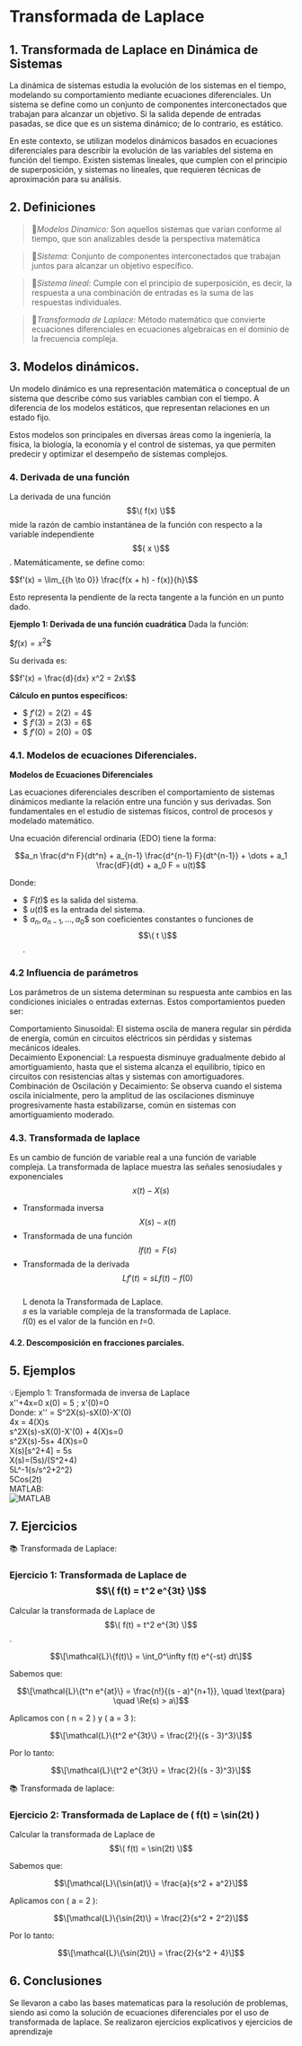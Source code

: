 # Transformada de Laplace
## 1. Transformada de Laplace en Dinámica de Sistemas 
La dinámica de sistemas estudia la evolución de los sistemas en el tiempo, modelando su comportamiento mediante ecuaciones diferenciales. Un sistema se define como un conjunto de componentes interconectados que trabajan para alcanzar un objetivo. Si la salida depende de entradas pasadas, se dice que es un sistema dinámico; de lo contrario, es estático.

En este contexto, se utilizan modelos dinámicos basados en ecuaciones diferenciales para describir la evolución de las variables del sistema en función del tiempo. Existen sistemas lineales, que cumplen con el principio de superposición, y sistemas no lineales, que requieren técnicas de aproximación para su análisis.


## 2. Definiciones   
>🔑*Modelos Dinamico:* Son aquellos sistemas que varian conforme al tiempo, que son analizables desde la perspectiva matemática
  
>🔑*Sistema:* Conjunto de componentes interconectados que trabajan juntos para alcanzar un objetivo específico.
      
>🔑*Sistema lineal:* Cumple con el principio de superposición, es decir, la respuesta a una combinación de entradas es la suma de las respuestas individuales.
  
>🔑*Transformada de Laplace:* Método matemático que convierte ecuaciones diferenciales en ecuaciones algebraicas en el dominio de la frecuencia compleja.
  
## 3. Modelos dinámicos.
Un modelo dinámico es una representación matemática o conceptual de un sistema que describe cómo sus variables cambian con el tiempo. A diferencia de los modelos estáticos, que representan relaciones en un estado fijo.
  
Estos modelos son principales en diversas áreas como la ingeniería, la física, la biología, la economía y el control de sistemas, ya que permiten predecir y optimizar el desempeño de sistemas complejos.  
  
### 4. Derivada de una función  
  
La derivada de una función $$\( f(x) \)$$ mide la razón de cambio instantánea de la función con respecto a la variable independiente $$( x \)$$. Matemáticamente, se define como:  
  
$$f'(x) = \lim_{{h \to 0}} \frac{f(x + h) - f(x)}{h}\$$

Esto representa la pendiente de la recta tangente a la función en un punto dado.    
    
     
 **Ejemplo 1: Derivada de una función cuadrática**
Dada la función:
  
$$f(x) = x^2\$$  
  
Su derivada es:  
  
$$f'(x) = \frac{d}{dx} x^2 = 2x\$$

**Cálculo en puntos específicos:**
- $$\ f'(2) = 2(2) = 4 \$$
- $$\ f'(3) = 2(3) = 6 \$$
- $$\ f'(0) = 2(0) = 0 \$$


### 4.1. Modelos de ecuaciones Diferenciales.  
**Modelos de Ecuaciones Diferenciales**  
  
Las ecuaciones diferenciales describen el comportamiento de sistemas dinámicos mediante la relación entre una función y sus derivadas. Son fundamentales en el estudio de sistemas físicos, control de procesos y modelado matemático.  
      
Una ecuación diferencial ordinaria (EDO) tiene la forma:  
  
$$a_n \frac{d^n F}{dt^n} + a_{n-1} \frac{d^{n-1} F}{dt^{n-1}} + \dots + a_1 \frac{dF}{dt} + a_0 F = u(t)$$  

Donde:
- $$\ F(t) \$$ es la salida del sistema.  
- $$\ u(t) \$$ es la entrada del sistema.  
- $$\ a_n, a_{n-1}, \dots, a_0 \$$ son coeficientes constantes o funciones de $$\( t \)$$.  
  
  
### 4.2 Influencia de parámetros
Los parámetros de un sistema determinan su respuesta ante cambios en las condiciones iniciales o entradas externas. Estos comportamientos pueden ser:

Comportamiento Sinusoidal: El sistema oscila de manera regular sin pérdida de energía, común en circuitos eléctricos sin pérdidas y sistemas mecánicos ideales.  
Decaimiento Exponencial: La respuesta disminuye gradualmente debido al amortiguamiento, hasta que el sistema alcanza el equilibrio, típico en circuitos con resistencias altas y sistemas con amortiguadores.  
Combinación de Oscilación y Decaimiento: Se observa cuando el sistema oscila inicialmente, pero la amplitud de las oscilaciones disminuye progresivamente hasta estabilizarse, común en sistemas con amortiguamiento moderado.  



### 4.3. Transformada de laplace
Es un cambio de función de variable real a una función de variable compleja. La transformada de laplace muestra las señales 
senosiudales y exponenciales  
$$x(t) - X(s)$$  
- Transformada inversa  
$$X(s) - x(t)$$  
- Transformada de una función   
$$l{f(t)} = F(s)$$  
- Transformada de la derivada  
$$L{f′(t)}=sL{f(t)}−f(0)$$  
L denota la Transformada de Laplace.  
𝑠 es la variable compleja de la transformada de Laplace.  
𝑓(0) es el valor de la función en 𝑡=0.  

#### 4.2. Descomposición en fracciones parciales.


## 5. Ejemplos
💡Ejemplo 1: Transformada de inversa de Laplace  
x''+4x=0            x(0) = 5 ; x'(0)=0  
Donde: x'' = S^2X(s)-sX(0)-X'(0)  
       4x  = 4(X)s  
s^2X(s)-sX(0)-X'(0) + 4(X)s=0  
s^2X(s)-5s+ 4(X)s=0  
X(s)[s^2+4] = 5s  
X(s)=(5s)/(S^2+4)  
5L^-1{s/s^2+2^2}  
5Cos(2t)  
MATLAB:  
![MATLAB](images/plantilla/Clase2(1).JPG)



## 7. Ejercicios
📚 Transformada de Laplace:  
### Ejercicio 1: Transformada de Laplace de $$\( f(t) = t^2 e^{3t} \)$$

Calcular la transformada de Laplace de $$\( f(t) = t^2 e^{3t} \)$$.

$$\[\mathcal{L}\{f(t)\} = \int_0^\infty f(t) e^{-st} dt\]$$

Sabemos que:

$$\[\mathcal{L}\{t^n e^{at}\} = \frac{n!}{(s - a)^{n+1}}, \quad \text{para} \quad \Re(s) > a\]$$

Aplicamos con \( n = 2 \) y \( a = 3 \):

$$\[\mathcal{L}\{t^2 e^{3t}\} = \frac{2!}{(s - 3)^3}\]$$

Por lo tanto:

$$\[\mathcal{L}\{t^2 e^{3t}\} = \frac{2}{(s - 3)^3}\]$$

📚 Transformada de laplace:  
### Ejercicio 2: Transformada de Laplace de \( f(t) = \sin(2t) \)

Calcular la transformada de Laplace de $$\( f(t) = \sin(2t) \)$$

Sabemos que:

$$\[\mathcal{L}\{\sin(at)\} = \frac{a}{s^2 + a^2}\]$$

Aplicamos con \( a = 2 \):

$$\[\mathcal{L}\{\sin(2t)\} = \frac{2}{s^2 + 2^2}\]$$

Por lo tanto:

$$\[\mathcal{L}\{\sin(2t)\} = \frac{2}{s^2 + 4}\]$$


## 6. Conclusiones
Se llevaron a cabo las bases matematicas para la resolución de problemas, siendo asi como la solución de ecuaciones diferenciales por el uso de transformada de laplace. Se realizaron ejercicios explicativos y ejercicios de aprendizaje

